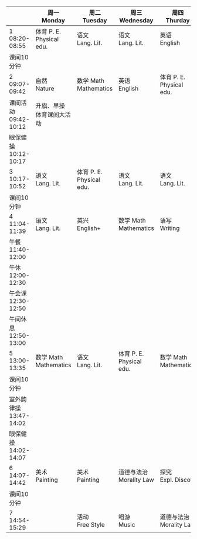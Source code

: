 ||周一<br/>Monday|周二<br/>Tuesday|周三<br/>Wednesday|周四<br/>Thurday|周五<br/>Friday|
|-|------|-------|---------|-------|------|
|1<br/>08:20-08:55|体育 P. E.<br/>Physical edu.|语文<br/>Lang. Lit.|语文<br/>Lang. Lit.|英语<br/>English|唱游<br/>Music|
|课间10分钟|
|2<br/>09:07-09:42|自然<br/>Nature|数学 Math<br/>Mathematics|英语<br/>English|体育 P. E.<br/>Physical edu.|体育 P. E.<br/>Physical edu.|
|课间活动<br/>09:42-10:12|升旗、早操<br/>体育课间大活动|
|眼保健操<br/>10:12-10:17|
|3<br/>10:17-10:52|语文<br/>Lang. Lit.|体育 P. E.<br/>Physical edu.|语文<br/>Lang. Lit.|语文<br/>Lang. Lit.|语文<br/>Lang. Lit.|
|课间10分钟|
|4<br/>11:04-11:39|语文<br/>Lang. Lit.|英兴</br>English+|数学 Math<br/>Mathematics|语写<br/>Writing|自然<br/>Nature|
|午餐<br/>11:40-12:00|
|午休<br/>12:00-12:30|
|午会课<br/>12:30-12:50|
|午间休息<br/>12:50-13:00|
|5<br/>13:00-13:35|数学 Math<br/>Mathematics|语文<br/>Lang. Lit.|体育 P. E.<br/>Physical edu.|数学 Math<br/>Mathematics|兴趣<br/>Preferences|
|课间10分钟|
|室外韵律操<br/>13:47-14:02|
|眼保健操<br/>14:02-14:07|
|6<br/>14:07-14:42|美术<br/>Painting|美术<br/>Painting|道德与法治<br/>Morality Law|探究<br>Expl. Discov.|班会<br/>Class meeting|
|课间10分钟|
|7<br/>14:54-15:29||活动</br>Free Style|唱游<br/>Music|道德与法治<br/>Morality Law||
